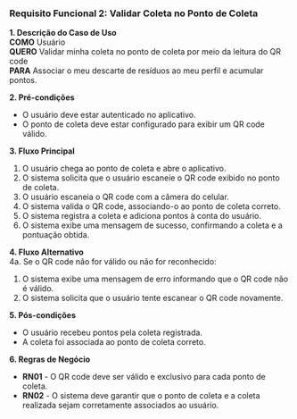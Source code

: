 ### Requisito Funcional 2: Validar Coleta no Ponto de Coleta  

**1. Descrição do Caso de Uso**  
**COMO** Usuário  
**QUERO** Validar minha coleta no ponto de coleta por meio da leitura do QR code  
**PARA** Associar o meu descarte de resíduos ao meu perfil e acumular pontos.  

**2. Pré-condições**  
- O usuário deve estar autenticado no aplicativo.  
- O ponto de coleta deve estar configurado para exibir um QR code válido.

**3. Fluxo Principal**  
1. O usuário chega ao ponto de coleta e abre o aplicativo.  
2. O sistema solicita que o usuário escaneie o QR code exibido no ponto de coleta.  
3. O usuário escaneia o QR code com a câmera do celular.  
4. O sistema valida o QR code, associando-o ao ponto de coleta correto.
5. O sistema registra a coleta e adiciona pontos à conta do usuário.  
6. O sistema exibe uma mensagem de sucesso, confirmando a coleta e a pontuação obtida.

**4. Fluxo Alternativo**  
4a. Se o QR code não for válido ou não for reconhecido:
   1. O sistema exibe uma mensagem de erro informando que o QR code não é válido.
   2. O sistema solicita que o usuário tente escanear o QR code novamente.

**5. Pós-condições**  
- O usuário recebeu pontos pela coleta registrada.  
- A coleta foi associada ao ponto de coleta correto.

**6. Regras de Negócio**  
- **RN01** - O QR code deve ser válido e exclusivo para cada ponto de coleta.  
- **RN02** - O sistema deve garantir que o ponto de coleta e a coleta realizada sejam corretamente associados ao usuário.
